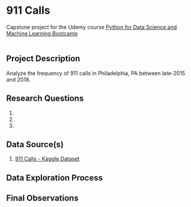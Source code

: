 # 911 Calls
Capstone project for the Udemy course [Python for Data Science and Machine Learning Bootcamp](https://www.udemy.com/course/python-for-data-science-and-machine-learning-bootcamp/)<br/><br/>

## Project Description

Analyze the frequency of 911 calls in Philadelphia, PA between late-2015 and 2018.

## Research Questions

1. 
2. 
3. 

## Data Source(s)

1. [911 Calls - Kaggle Dataset](https://www.kaggle.com/mchirico/montcoalert)

## Data Exploration Process
  
  
## Final Observations
 
